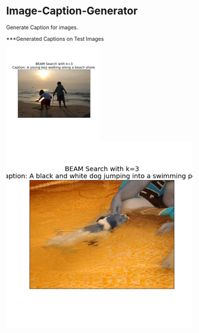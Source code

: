 # Image-Caption-Generator
Generate Caption for images.


***Generated Captions on Test Images

<img width="50%" src="https://github.com/ak149/Image-Caption-Generator/blob/master/Outputs/output--1322323208_c7ecb742c6.jpg" alt="Image 1">
<img src="https://github.com/ak149/Image-Caption-Generator/blob/master/Outputs/output--2677656448_6b7e7702af.jpg" alt="Image 2">
